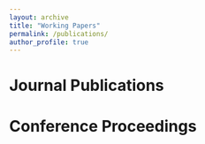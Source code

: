 ```yaml
---
layout: archive
title: "Working Papers"
permalink: /publications/
author_profile: true
---
```


Journal Publications
======


Conference Proceedings
======

